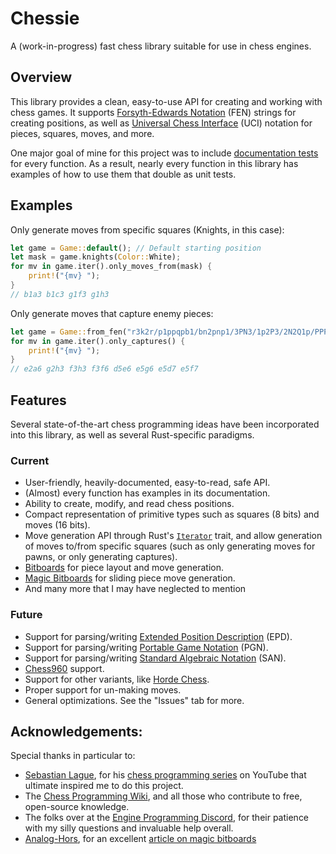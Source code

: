 # Chessie

A (work-in-progress) fast chess library suitable for use in chess engines.

## Overview

This library provides a clean, easy-to-use API for creating and working with chess games.
It supports [Forsyth-Edwards Notation](https://en.wikipedia.org/wiki/Forsyth%E2%80%93Edwards_Notation) (FEN) strings for creating positions, as well as [Universal Chess Interface](https://en.wikipedia.org/wiki/Universal_Chess_Interface) (UCI) notation for pieces, squares, moves, and more.

One major goal of mine for this project was to include [documentation tests](https://doc.rust-lang.org/rust-by-example/testing/doc_testing.html) for every function.
As a result, nearly every function in this library has examples of how to use them that double as unit tests.

## Examples

Only generate moves from specific squares (Knights, in this case):

```rust
let game = Game::default(); // Default starting position
let mask = game.knights(Color::White);
for mv in game.iter().only_moves_from(mask) {
    print!("{mv} ");
}
// b1a3 b1c3 g1f3 g1h3
```

Only generate moves that capture enemy pieces:

```rust
let game = Game::from_fen("r3k2r/p1ppqpb1/bn2pnp1/3PN3/1p2P3/2N2Q1p/PPPBBPPP/R3K2R w KQkq - 0 1").unwrap();
for mv in game.iter().only_captures() {
    print!("{mv} ");
}
// e2a6 g2h3 f3h3 f3f6 d5e6 e5g6 e5d7 e5f7
```

## Features

Several state-of-the-art chess programming ideas have been incorporated into this library, as well as several Rust-specific paradigms.

### Current

-   User-friendly, heavily-documented, easy-to-read, safe API.
-   (Almost) every function has examples in its documentation.
-   Ability to create, modify, and read chess positions.
-   Compact representation of primitive types such as squares (8 bits) and moves (16 bits).
-   Move generation API through Rust's [`Iterator`](https://doc.rust-lang.org/std/iter/trait.Iterator.html) trait, and allow generation of moves to/from specific squares (such as only generating moves for pawns, or only generating captures).
-   [Bitboards](https://www.chessprogramming.org/Bitboards) for piece layout and move generation.
-   [Magic Bitboards](https://www.chessprogramming.org/Magic_Bitboards) for sliding piece move generation.
-   And many more that I may have neglected to mention

### Future

-   Support for parsing/writing [Extended Position Description](https://www.chessprogramming.org/Extended_Position_Description) (EPD).
-   Support for parsing/writing [Portable Game Notation](https://en.wikipedia.org/wiki/Portable_Game_Notation) (PGN).
-   Support for parsing/writing [Standard Algebraic Notation](<https://en.wikipedia.org/wiki/Algebraic_notation_(chess)>) (SAN).
-   [Chess960](https://www.chessprogramming.org/Chess960) support.
-   Support for other variants, like [Horde Chess](https://www.chess.com/terms/horde-chess).
-   Proper support for un-making moves.
-   General optimizations. See the "Issues" tab for more.

## Acknowledgements:

Special thanks in particular to:

-   [Sebastian Lague](https://www.youtube.com/@SebastianLague), for his [chess programming series](https://www.youtube.com/watch?v=_vqlIPDR2TU&list=PLFt_AvWsXl0cvHyu32ajwh2qU1i6hl77c) on YouTube that ultimate inspired me to do this project.
-   The [Chess Programming Wiki](https://www.chessprogramming.org/), and all those who contribute to free, open-source knowledge.
-   The folks over at the [Engine Programming Discord](https://discord.com/invite/F6W6mMsTGN), for their patience with my silly questions and invaluable help overall.
-   [Analog-Hors](https://github.com/analog-hors), for an excellent [article on magic bitboards](https://analog-hors.github.io/site/magic-bitboards/)
